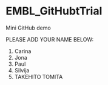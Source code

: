 # EMBL_GitHubtTrial
Mini GitHub demo

PLEASE ADD YOUR NAME BELOW:


1. Carina
2. Jona
3. Paul
4. Silvija
5. TAKEHITO TOMITA

